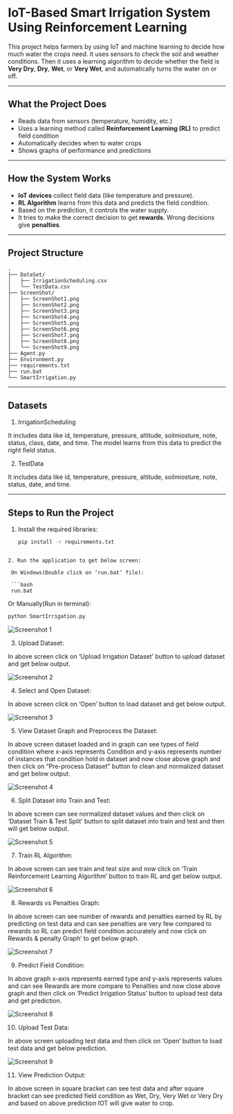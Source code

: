 # IoT-Based Smart Irrigation System Using Reinforcement Learning

This project helps farmers by using IoT and machine learning to decide how much water the crops need. It uses sensors to check the soil and weather conditions. Then it uses a learning algorithm to decide whether the field is **Very Dry**, **Dry**, **Wet**, or **Very Wet**, and automatically turns the water on or off.

---

## What the Project Does

- Reads data from sensors (temperature, humidity, etc.)
- Uses a learning method called **Reinforcement Learning (RL)** to predict field condition
- Automatically decides when to water crops
- Shows graphs of performance and predictions

---

## How the System Works

- **IoT devices** collect field data (like temperature and pressure).
- **RL Algorithm** learns from this data and predicts the field condition.
- Based on the prediction, it controls the water supply.
- It tries to make the correct decision to get **rewards**. Wrong decisions give **penalties**.

---

## Project Structure

```plaintext
.
├── DataSet/
│   ├── IrrigationScheduling.csv
│   └── TestData.csv
├── ScreenShot/
│   ├── ScreenShot1.png
│   ├── ScreenShot2.png
│   ├── ScreenShot3.png
│   ├── ScreenShot4.png
│   ├── ScreenShot5.png
│   ├── ScreenShot6.png
│   ├── ScreenShot7.png
│   ├── ScreenShot8.png
│   └── ScreenShot9.png
├── Agent.py
├── Environment.py
├── requirements.txt
├── run.bat
└── SmartIrrigation.py
```

---

## Datasets

1. IrrigationScheduling

It includes data like id, temperature, pressure, altitude, soilmiosture, note, status, class, date, and time. The model learns from this data to predict the right field status.

2. TestData

It includes data like id, temperature, pressure, altitude, soilmiosture, note, status, date, and time.

---

## Steps to Run the Project

1. Install the required libraries:

   ```bash
   pip install -r requirements.txt
  ```

2. Run the application to get below screen:

   On Windows(Double click on ‘run.bat’ file):

   ```bash
   run.bat
   ```

   Or Manually(Run in terminal):

   ```bash
   python SmartIrrigation.py
   ```

![Screenshot 1](ScreenShot/ScreenShot1.png)

3. Upload Dataset:

In above screen click on ‘Upload Irrigation Dataset’ button to upload dataset and get below output.

![Screenshot 2](ScreenShot/ScreenShot2.png)

4. Select and Open Dataset:

In above screen click on ‘Open’ button to load dataset and get below output.

![Screenshot 3](ScreenShot/ScreenShot3.png)

5. View Dataset Graph and Preprocess the Dataset:

In above screen dataset loaded and in graph can see types of field condition where x-axis represents Condition and y-axis represents number of instances that condition hold in dataset and now close above graph and then click on “Pre-process Dataset” button to clean and normalized dataset and get below output.

![Screenshot 4](ScreenShot/ScreenShot4.png)

6. Split Dataset into Train and Test:

In above screen can see normalized dataset values and then click on ‘Dataset Train & Test Split’ button to split dataset into train and test and then will get below output.

![Screenshot 5](ScreenShot/ScreenShot5.png)

7. Train RL Algorithm:

In above screen can see train and test size and now click on ‘Train Reinforcement Learning Algorithm’ button to train RL and get below output.

![Screenshot 6](ScreenShot/ScreenShot6.png)

8. Rewards vs Penalties Graph:

In above screen can see number of rewards and penalties earned by RL by predicting on test data and can see penalties are very few compared to rewards so RL can predict field condition accurately and now click on Rewards & penalty Graph’ to get below graph.

![Screenshot 7](ScreenShot/ScreenShot7.png)

9. Predict Field Condition:

In above graph x-axis represents earned type and y-axis represents values and can see Rewards are more compare to Penalties and now close above graph and then click on ‘Predict Irrigation Status’ button to upload test data and get prediction.

![Screenshot 8](ScreenShot/ScreenShot8.png)

10. Upload Test Data:

In above screen uploading test data and then click on ‘Open’ button to load test data and get below prediction.

![Screenshot 9](ScreenShot/ScreenShot9.png)

11. View Prediction Output:

In above screen in square bracket can see test data and after square bracket can see predicted field condition as Wet, Dry, Very Wet or Very Dry and based on above prediction IOT will give water to crop.

